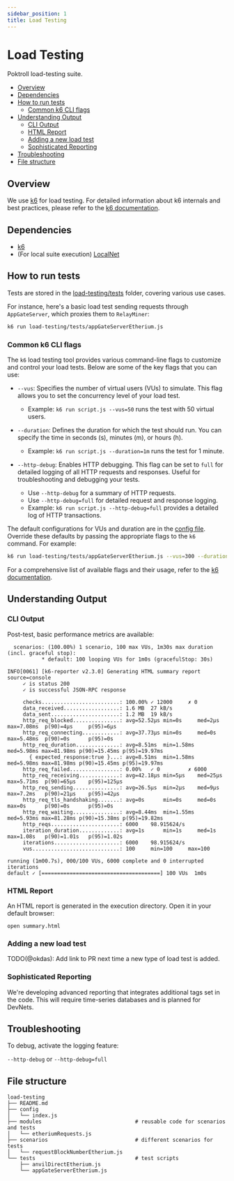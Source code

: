 ```yaml
---
sidebar_position: 1
title: Load Testing
---
```


# Load Testing  <!-- omit in toc -->

Poktroll load-testing suite.

- [Overview](#overview)
- [Dependencies](#dependencies)
- [How to run tests](#how-to-run-tests)
  - [Common k6 CLI flags](#common-k6-cli-flags)
- [Understanding Output](#understanding-output)
  - [CLI Output](#cli-output)
  - [HTML Report](#html-report)
  - [Adding a new load test](#adding-a-new-load-test)
  - [Sophisticated Reporting](#sophisticated-reporting)
- [Troubleshooting](#troubleshooting)
- [File structure](#file-structure)

## Overview

We use [k6](https://k6.io/) for load testing. For detailed information about k6 internals and best practices, please refer to the [k6 documentation](https://grafana.com/docs/k6/latest/).

## Dependencies

- [k6](https://grafana.com/docs/k6/latest/get-started/installation/)
- (For local suite execution) [LocalNet](../localnet.md)

## How to run tests

Tests are stored in the [load-testing/tests](https://github.com/pokt-network/poktroll/tree/main/load-testing/tests) folder, covering various use cases.

For instance, here's a basic load test sending requests through `AppGateServer`, which proxies them to `RelayMiner`:

```bash
k6 run load-testing/tests/appGateServerEtherium.js
```

### Common k6 CLI flags

The `k6` load testing tool provides various command-line flags to customize and control your load tests. Below are some of the key flags that you can use:

- `--vus`: Specifies the number of virtual users (VUs) to simulate. This flag allows you to set the concurrency level of your load test.
  - Example: `k6 run script.js --vus=50` runs the test with 50 virtual users.

- `--duration`: Defines the duration for which the test should run. You can specify the time in seconds (s), minutes (m), or hours (h).
  - Example: `k6 run script.js --duration=1m` runs the test for 1 minute.

- `--http-debug`: Enables HTTP debugging. This flag can be set to `full` for detailed logging of all HTTP requests and responses. Useful for troubleshooting and debugging your tests.
  - Use `--http-debug` for a summary of HTTP requests.
  - Use `--http-debug=full` for detailed request and response logging.
  - Example: `k6 run script.js --http-debug=full` provides a detailed log of HTTP transactions.

The default configurations for VUs and duration are in the [config file](https://github.com/pokt-network/poktroll/tree/main/load-testing/config/index.js). Override these defaults by passing the appropriate flags to the `k6` command. For example:

```bash
k6 run load-testing/tests/appGateServerEtherium.js --vus=300 --duration=30s
```

For a comprehensive list of available flags and their usage, refer to the [k6 documentation](https://grafana.com/docs/k6/latest/).

## Understanding Output

### CLI Output

Post-test, basic performance metrics are available:

```
  scenarios: (100.00%) 1 scenario, 100 max VUs, 1m30s max duration (incl. graceful stop):
           * default: 100 looping VUs for 1m0s (gracefulStop: 30s)

INFO[0061] [k6-reporter v2.3.0] Generating HTML summary report  source=console
     ✓ is status 200
     ✓ is successful JSON-RPC response

     checks.........................: 100.00% ✓ 12000     ✗ 0    
     data_received..................: 1.6 MB  27 kB/s
     data_sent......................: 1.2 MB  19 kB/s
     http_req_blocked...............: avg=52.52µs min=0s     med=2µs    max=7.08ms  p(90)=4µs     p(95)=6µs    
     http_req_connecting............: avg=37.73µs min=0s     med=0s     max=5.48ms  p(90)=0s      p(95)=0s     
     http_req_duration..............: avg=8.51ms  min=1.58ms med=5.98ms max=81.98ms p(90)=15.45ms p(95)=19.97ms
       { expected_response:true }...: avg=8.51ms  min=1.58ms med=5.98ms max=81.98ms p(90)=15.45ms p(95)=19.97ms
     http_req_failed................: 0.00%   ✓ 0         ✗ 6000 
     http_req_receiving.............: avg=42.18µs min=5µs    med=25µs   max=5.71ms  p(90)=65µs    p(95)=125µs  
     http_req_sending...............: avg=26.5µs  min=2µs    med=9µs    max=7.2ms   p(90)=21µs    p(95)=42µs   
     http_req_tls_handshaking.......: avg=0s      min=0s     med=0s     max=0s      p(90)=0s      p(95)=0s     
     http_req_waiting...............: avg=8.44ms  min=1.55ms med=5.93ms max=81.28ms p(90)=15.38ms p(95)=19.82ms
     http_reqs......................: 6000    98.915624/s
     iteration_duration.............: avg=1s      min=1s     med=1s     max=1.08s   p(90)=1.01s   p(95)=1.02s  
     iterations.....................: 6000    98.915624/s
     vus............................: 100     min=100     max=100

running (1m00.7s), 000/100 VUs, 6000 complete and 0 interrupted iterations
default ✓ [======================================] 100 VUs  1m0s
```

### HTML Report

An HTML report is generated in the execution directory. Open it in your default browser:

```
open summary.html
```

### Adding a new load test

TODO(@okdas): Add link to PR next time a new type of load test is added.


### Sophisticated Reporting

We're developing advanced reporting that integrates additional tags set in the code. This will require time-series databases and is planned for DevNets.

## Troubleshooting

To debug, activate the logging feature:

`--http-debug` or `--http-debug=full`

## File structure

```
load-testing
├── README.md
├── config
│   └── index.js
├── modules                              # reusable code for scenarios and tests
│   └── etheriumRequests.js
├── scenarios                            # different scenarios for tests
│   └── requestBlockNumberEtherium.js
└── tests                                # test scripts
    ├── anvilDirectEtherium.js
    └── appGateServerEtherium.js
```
